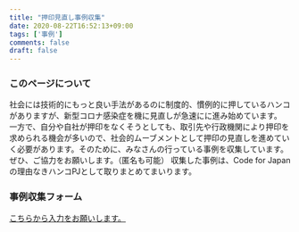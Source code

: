 ```yaml
---
title: "押印見直し事例収集"
date: 2020-08-22T16:52:13+09:00
tags: ['事例']
comments: false
draft: false
---
```

### このページについて
社会には技術的にもっと良い手法があるのに制度的、慣例的に押しているハンコがありますが、新型コロナ感染症を機に見直しが急速にに進み始めています。
一方で、自分や自社が押印をなくそうとしても、取引先や行政機関により押印を求められる機会が多いので、社会的ムーブメントとして押印の見直しを進めていく必要があります。そのために、みなさんの行っている事例を収集しています。ぜひ、ご協力をお願いします。（匿名も可能）
収集した事例は、Code for Japanの理由なきハンコPJとして取りまとめてまいります。
### 事例収集フォーム
[こちらから入力をお願いします。](https://docs.google.com/forms/d/1AHMKNIlII-Wf02rSu802ZbN-UW3J48QSSsI_PazbLyA/)